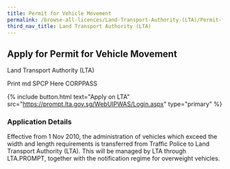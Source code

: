 ```yaml
---
title: Permit for Vehicle Movement
permalink: /browse-all-licences/Land-Transport-Authority-(LTA)/Permit-for-Vehicle-Movement
third_nav_title: Land Transport Authority (LTA)
---
```


## Apply for Permit for Vehicle Movement

Land Transport Authority (LTA)

Print md SPCP Here CORPPASS

{% include button.html text="Apply on LTA" src="https://prompt.lta.gov.sg/WebUIPWAS/Login.aspx" type="primary" %}

### Application Details

<p>Effective from 1 Nov 2010, the administration of vehicles which exceed the width and length requirements is transferred from Traffic Police to Land Transport Authority (LTA). This will be managed by LTA through LTA.PROMPT, together with the notification regime for overweight vehicles.</p>

